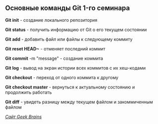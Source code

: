 ## Основные команды Git 1-го cеминара

**Git init** - создание локального репозитория

**Git status** - получить информацию от Git о его текущем состоянии

**Git add** - добавить файл или файлы к следующему коммиту

**Git reset HEAD~** - отменяет последний коммит

**Git commit** -m "message" - создание коммита

**Git log** - вывод на экран истории всех коммитов с их хеш-кодами

**Git checkout** - переход от одного коммита к другому

**Git checkout master** - вернуться к актуальному состоянию и продолжить работать

**Git diff** - увидеть разницу между текущем файлом и закоммиченным файлом

 [_Сайт Geek Brains_](https://gb.ru)


